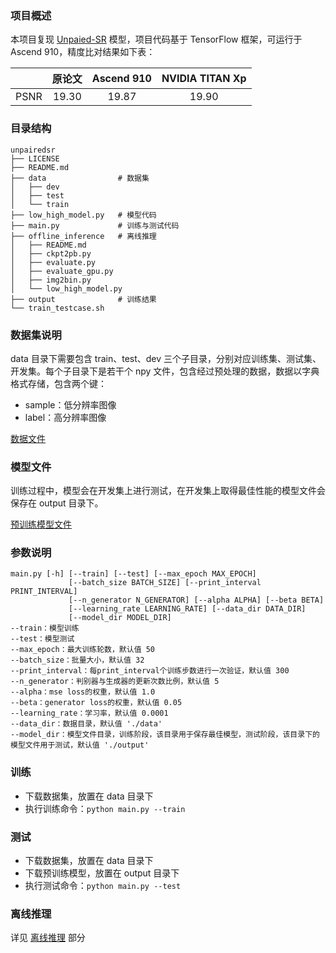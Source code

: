 ### 项目概述

本项目复现 [Unpaied-SR](https://arxiv.org/abs/1807.11458) 模型，项目代码基于 TensorFlow 框架，可运行于 Ascend 910，精度比对结果如下表：

|      | 原论文 | Ascend 910 | NVIDIA TITAN Xp |
| ---- | :----: | :--------: | :-------------: |
| PSNR | 19.30  |   19.87    |      19.90      |

###  目录结构

```
unpairedsr
├── LICENSE
├── README.md
├── data                # 数据集
│   ├── dev
│   ├── test
│   └── train
├── low_high_model.py   # 模型代码
├── main.py             # 训练与测试代码
├── offline_inference	# 离线推理
│   ├── README.md
│   ├── ckpt2pb.py
│   ├── evaluate.py
│   ├── evaluate_gpu.py
│   ├── img2bin.py
│   └── low_high_model.py
├── output              # 训练结果
└── train_testcase.sh
```

### 数据集说明

data 目录下需要包含 train、test、dev 三个子目录，分别对应训练集、测试集、开发集。每个子目录下是若干个 npy 文件，包含经过预处理的数据，数据以字典格式存储，包含两个键：

* sample：低分辨率图像
* label：高分辨率图像

[数据文件](https://unpairedsr.obs.cn-north-4.myhuaweicloud.com:443/share/data.zip?AccessKeyId=GB2XLA5SI9AWHCYX2NLT&Expires=1648392862&Signature=cnOGtNnH523NR4H64BB6sfNbg08%3D)

### 模型文件

训练过程中，模型会在开发集上进行测试，在开发集上取得最佳性能的模型文件会保存在 output 目录下。

[预训练模型文件](https://unpairedsr.obs.cn-north-4.myhuaweicloud.com:443/share/output.zip?AccessKeyId=GB2XLA5SI9AWHCYX2NLT&Expires=1648392810&Signature=3DjXn0/os1rVt3FM4FOb3DsNmXA%3D)

### 参数说明

```
main.py [-h] [--train] [--test] [--max_epoch MAX_EPOCH]
             [--batch_size BATCH_SIZE] [--print_interval PRINT_INTERVAL]
             [--n_generator N_GENERATOR] [--alpha ALPHA] [--beta BETA]
             [--learning_rate LEARNING_RATE] [--data_dir DATA_DIR]
             [--model_dir MODEL_DIR]
--train：模型训练
--test：模型测试
--max_epoch：最大训练轮数，默认值 50
--batch_size：批量大小，默认值 32
--print_interval：每print_interval个训练步数进行一次验证，默认值 300
--n_generator：判别器与生成器的更新次数比例，默认值 5
--alpha：mse loss的权重，默认值 1.0
--beta：generator loss的权重，默认值 0.05
--learning_rate：学习率，默认值 0.0001
--data_dir：数据目录，默认值 './data'
--model_dir：模型文件目录，训练阶段，该目录用于保存最佳模型，测试阶段，该目录下的模型文件用于测试，默认值 './output'
```

### 训练

* 下载数据集，放置在 data 目录下
* 执行训练命令：`python main.py --train`

### 测试

* 下载数据集，放置在 data 目录下
* 下载预训练模型，放置在 output 目录下
* 执行测试命令：`python main.py --test`

### 离线推理

详见 [离线推理](./offline_inference/README.md) 部分